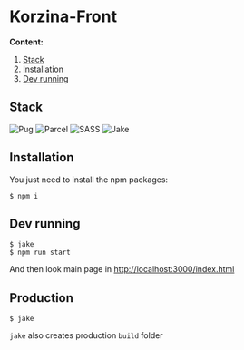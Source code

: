 # Korzina-Front

**Content:**

1. [Stack](#stack)
2. [Installation](#installation)
3. [Dev running](#dev-running)

## Stack

![Pug](https://img.shields.io/badge/Pug-FFF?style=for-the-badge&logo=pug&logoColor=A86454)
![Parcel](https://img.shields.io/badge/parcel-%230769AD.svg?style=for-the-badge&logo=parcel&logoColor=white)
![SASS](https://img.shields.io/badge/SASS-hotpink.svg?style=for-the-badge&logo=SASS&logoColor=white)
![Jake](https://img.shields.io/badge/Jake-FE7A16?style=for-the-badge&logo=Jake&logoColor=white)

## Installation

You just need to install the npm packages: 
```
$ npm i
```

## Dev running

```
$ jake
$ npm run start
```

And then look main page in [http://localhost:3000/index.html](http://localhost:3000/index.html)

## Production

```
$ jake
```
`jake` also creates production `build` folder

